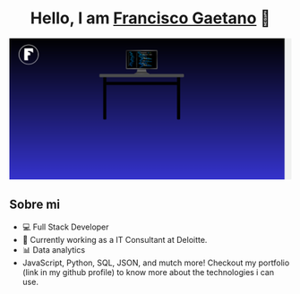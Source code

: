 <div align="center">
<h1 align="center">Hello, I am <a href="https://franciscogaetano.000webhostapp.com/">Francisco Gaetano</a> 👋</h1>
</div>
<img src="/gaetanofbanner.png">

## Sobre mi

- 💻 Full Stack Developer
- 💼 Currently working as a IT Consultant at Deloitte.
- 📊 Data analytics
- JavaScript, Python, SQL, JSON, and mutch more! Checkout my portfolio (link in my github profile) to know more about the technologies i can use.
